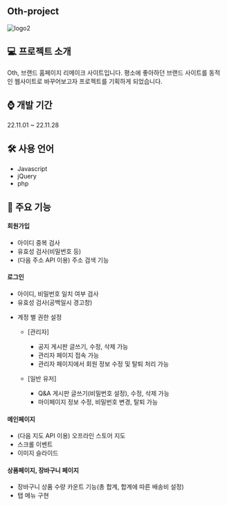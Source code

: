 ## Oth-project

![logo2](https://user-images.githubusercontent.com/116494960/210179176-9a02c008-4788-4263-976b-9b713b6712d1.png)


## 💻 프로젝트 소개
Oth, 브랜드 홈페이지 리메이크 사이트입니다. 
평소에 좋아하던 브랜드 사이트를 동적인 웹사이트로 바꾸어보고자 프로젝트를 기획하게 되었습니다.


## ⌚ 개발 기간
22.11.01 ~ 22.11.28


## 🛠 사용 언어
* Javascript
* jQuery
* php

## 📌 주요 기능
#### 회원가입
- 아이디 중복 검사
- 유효성 검사(비밀번호 등)
- (다음 주소 API 이용) 주소 검색 기능

#### 로그인
- 아이디, 비밀번호 일치 여부 검사
- 유효성 검사(공백일시 경고창)
* 계정 별 권한 설정
  * [관리자]
    * 공지 게시판 글쓰기, 수정, 삭제 가능
    * 관리자 페이지 접속 가능
    * 관리자 페이지에서 회원 정보 수정 및 탈퇴 처리 가능
    
  * [일반 유저]
    * Q&A 게시판 글쓰기(비밀번호 설정), 수정, 삭제 가능
    * 마이페이지 정보 수정, 비밀번호 변경, 탈퇴 가능

#### 메인페이지
- (다음 지도 API 이용) 오프라인 스토어 지도
- 스크롤 이벤트
- 이미지 슬라이드

#### 상품페이지, 장바구니 페이지
- 장바구니 상품 수량 카운트 기능(총 합계, 합계에 따른 배송비 설정)
- 탭 메뉴 구현

